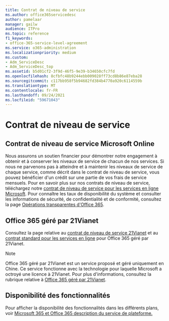 ```yaml
---
title: Contrat de niveau de service
ms.author: office365servicedesc
author: pamelaar
manager: gailw
audience: ITPro
ms.topic: reference
f1_keywords:
- office-365-service-level-agreement
ms.service: o365-administration
ms.localizationpriority: medium
ms.custom:
- Adm_ServiceDesc
- Adm_ServiceDesc_top
ms.assetid: b5d01cf2-3f9d-46f5-9e39-b34650cfc7fd
ms.openlocfilehash: 8cfbfc48b9244ebb009028ff73cd8b86e87eba28
ms.sourcegitcommit: c117bb958f5b94682fd384b4770a920c6114559b
ms.translationtype: MT
ms.contentlocale: fr-FR
ms.lasthandoff: 09/24/2021
ms.locfileid: "59671043"
---
```

# <a name="service-level-agreement"></a>Contrat de niveau de service

## <a name="microsoft-online-services-level-agreement"></a>Contrat de niveau de service Microsoft Online

Nous assurons un soutien financier pour démontrer notre engagement à obtenir et à conserver les niveaux de service de chacun de nos services. Si nous ne parvenons pas à atteindre et à maintenir les niveaux de service de chaque service, comme décrit dans le contrat de niveau de service, vous pouvez bénéficier d'un crédit sur une partie de vos frais de service mensuels. Pour en savoir plus sur nos contrats de niveau de service, téléchargez notre [contrat de niveau de service pour les services en ligne Microsoft](https://go.microsoft.com/fwlink/?linkid=272026). Pour connaître les taux de disponibilité du système et consulter les informations de sécurité, de confidentialité et de conformité, consultez la page [Opérations transparentes d'Office 365](./service-health-and-continuity.md).
  
## <a name="office-365-operated-by-21vianet"></a>Office 365 géré par 21Vianet

Consultez la page relative au [contrat de niveau de service 21Vianet](https://go.microsoft.com/fwlink/?linkid=846729) et au [contrat standard pour les services en ligne](https://go.microsoft.com/fwlink/?linkid=846730) pour Office 365 géré par 21Vianet. 
  
> [!NOTE]
> Office 365 géré par 21Vianet est un service proposé et géré uniquement en Chine. Ce service fonctionne avec la technologie pour laquelle Microsoft a octroyé une licence à 21Vianet. Pour plus d'informations, consultez la rubrique relative à [Office 365 géré par 21Vianet](/microsoft-365/admin/services-in-china/services-in-china?viewFallbackFrom=o365-worldwide). 
  
## <a name="feature-availability"></a>Disponibilité des fonctionnalités

Pour afficher la disponibilité des fonctionnalités dans les différents plans, voir [Microsoft 365 et Office 365 description du service de plateforme.](office-365-platform-service-description.md)
